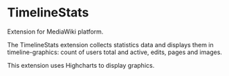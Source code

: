 # TimelineStats
Extension for MediaWiki platform.

The TimelineStats extension collects statistics data and displays them in timeline-graphics: count of users total and active, edits, pages and images.

This extension uses Highcharts to display graphics.
